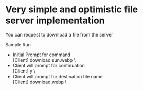 # Very simple and optimistic file server implementation

You can request to download a file from the server

Sample Run 

- Initial Prompt for command \
[Client] download sun.webp \
- Client will prompt for continuation \
[Client] y \
- Client will prompt for destination file name \
[Client] download.webp \
